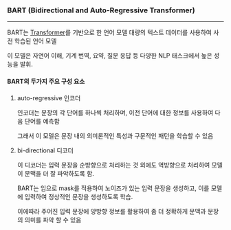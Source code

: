 ### BART (Bidirectional and Auto-Regressive Transformer)

---

BART는 [Transformer](../t/Transformer.md)를 기반으로 한 언어 모델 대량의 텍스트 데이터를 사용하여 사전 학습된 언어 모델

이 모델은 자연어 이해, 기계 번역, 요약, 질문 응답 등 다양한 NLP 태스크에서 높은 성능을 발휘.

#### BART의 두가지 주요 구성 요소

1. auto-regressive 인코더
   
   인코더는 문장의 각 단어를 하나씩 처리하며, 이전 단어에 대한 정보를 사용하여 다음 단어를 예측함
   
   그래서 이 모델은 문장 내의 의미론적인 특성과 구문적인 패턴을 학습할 수 있음
2. bi-directional 디코더
   
   이 디코더는 입력 문장을 순방향으로 처리하는 것 외에도 역방향으로 처리하여 모델이 문맥을 더 잘 파악하도록 함.
   
   BART는 임으로 mask를 적용하여 노이즈가 있는 입력 문장을 생성하고, 이를 모델에 입력하여 정상적인 문장을 생성하도록 학습.
   
   이에따라 주어진 입력 문장에 양방향 정보를 활용하여 좀 더 정확하게 문맥과 문장의 의미를 파악 할 수 있음




